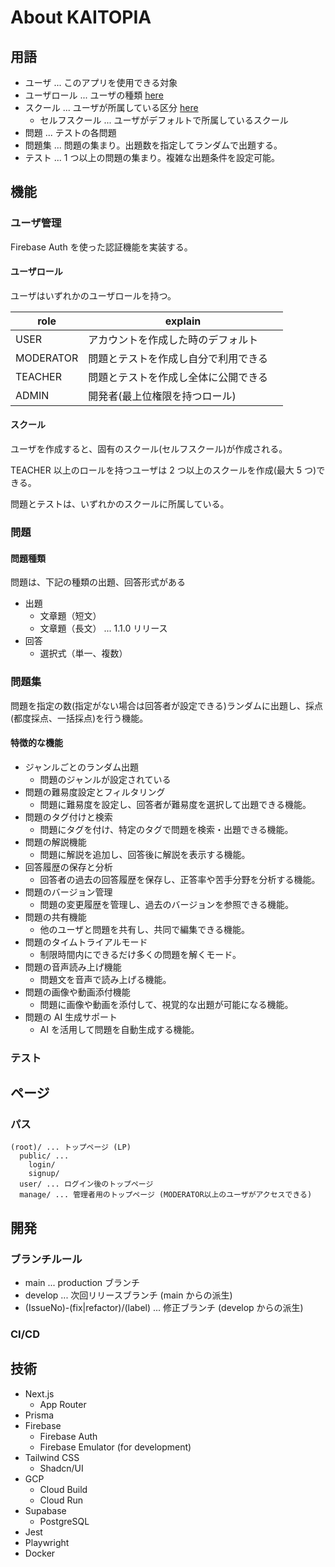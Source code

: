 # About KAITOPIA

## 用語

- ユーザ ... このアプリを使用できる対象
- ユーザロール ... ユーザの種類 [here](#ユーザロール)
- スクール ... ユーザが所属している区分 [here](#スクール)
  - セルフスクール ... ユーザがデフォルトで所属しているスクール
- 問題 ... テストの各問題
- 問題集 ... 問題の集まり。出題数を指定してランダムで出題する。
- テスト ... 1 つ以上の問題の集まり。複雑な出題条件を設定可能。

## 機能

### ユーザ管理

Firebase Auth を使った認証機能を実装する。

#### ユーザロール

ユーザはいずれかのユーザロールを持つ。

| role      | explain                                |
| --------- | -------------------------------------- |
| USER      | アカウントを作成した時のデフォルト     |
| MODERATOR | 問題とテストを作成し自分で利用できる   |
| TEACHER   | 問題とテストを作成し全体に公開できる　 |
| ADMIN     | 開発者(最上位権限を持つロール)         |

#### スクール

ユーザを作成すると、固有のスクール(セルフスクール)が作成される。

TEACHER 以上のロールを持つユーザは 2 つ以上のスクールを作成(最大 5 つ)できる。

問題とテストは、いずれかのスクールに所属している。

### 問題

#### 問題種類

問題は、下記の種類の出題、回答形式がある

- 出題
  - 文章題（短文）
  - 文章題（長文） ... 1.1.0 リリース
- 回答
  - 選択式（単一、複数）

### 問題集

問題を指定の数(指定がない場合は回答者が設定できる)ランダムに出題し、採点(都度採点、一括採点)を行う機能。

#### 特徴的な機能

- ジャンルごとのランダム出題
  - 問題のジャンルが設定されている
- 問題の難易度設定とフィルタリング
  - 問題に難易度を設定し、回答者が難易度を選択して出題できる機能。
- 問題のタグ付けと検索
  - 問題にタグを付け、特定のタグで問題を検索・出題できる機能。
- 問題の解説機能
  - 問題に解説を追加し、回答後に解説を表示する機能。
- 回答履歴の保存と分析
  - 回答者の過去の回答履歴を保存し、正答率や苦手分野を分析する機能。
- 問題のバージョン管理
  - 問題の変更履歴を管理し、過去のバージョンを参照できる機能。
- 問題の共有機能
  - 他のユーザと問題を共有し、共同で編集できる機能。
- 問題のタイムトライアルモード
  - 制限時間内にできるだけ多くの問題を解くモード。
- 問題の音声読み上げ機能
  - 問題文を音声で読み上げる機能。
- 問題の画像や動画添付機能
  - 問題に画像や動画を添付して、視覚的な出題が可能になる機能。
- 問題の AI 生成サポート
  - AI を活用して問題を自動生成する機能。

### テスト

## ページ

### パス

```plain
(root)/ ... トップページ (LP)
  public/ ...
    login/
    signup/
  user/ ... ログイン後のトップページ
  manage/ ... 管理者用のトップページ (MODERATOR以上のユーザがアクセスできる)
```

## 開発

### ブランチルール

- main ... production ブランチ
- develop ... 次回リリースブランチ (main からの派生)
- (IssueNo)-(fix|refactor)/(label) ... 修正ブランチ (develop からの派生)

### CI/CD

<!-- #### テスト実行

Github Actions にて、PR 単位で自動テストを実行する。
テストが全て成功しなければ、PR をマージできない。 -->
<!--
#### リリース

main へ `vX.X.X` 形式のタグがプッシュされたタイミングで、DB マイグレーションを行い、GCP へのリリースを行う。 -->

## 技術

- Next.js
  - App Router
- Prisma
- Firebase
  - Firebase Auth
  - Firebase Emulator (for development)
- Tailwind CSS
  - Shadcn/UI
- GCP
  - Cloud Build
  - Cloud Run
- Supabase
  - PostgreSQL
- Jest
- Playwright
- Docker
